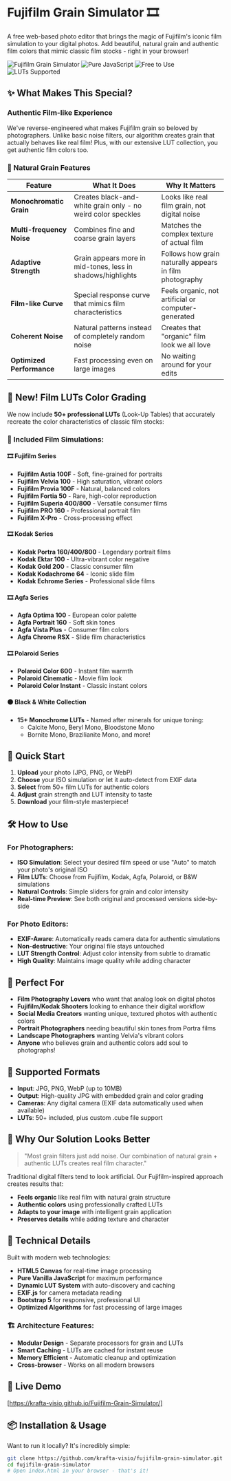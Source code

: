 # Fujifilm Grain Simulator 🎞️

A free web-based photo editor that brings the magic of Fujifilm's iconic film simulation to your digital photos. Add beautiful, natural grain and authentic film colors that mimic classic film stocks - right in your browser!

![Fujifilm Grain Simulator](https://img.shields.io/badge/Fujifilm-Grain%20Simulator-blue?style=for-the-badge)
![Pure JavaScript](https://img.shields.io/badge/Pure-JavaScript-yellow?style=for-the-badge)
![Free to Use](https://img.shields.io/badge/Free-100%25-green?style=for-the-badge)
![LUTs Supported](https://img.shields.io/badge/50%2B_LUTs_Included-ff69b4?style=for-the-badge)

## ✨ What Makes This Special?

### Authentic Film-like Experience
We've reverse-engineered what makes Fujifilm grain so beloved by photographers. Unlike basic noise filters, our algorithm creates grain that actually behaves like real film! Plus, with our extensive LUT collection, you get authentic film colors too.

### 🎯 Natural Grain Features

| Feature | What It Does | Why It Matters |
|---------|--------------|----------------|
| **Monochromatic Grain** | Creates black-and-white grain only - no weird color speckles | Looks like real film grain, not digital noise |
| **Multi-frequency Noise** | Combines fine and coarse grain layers | Matches the complex texture of actual film |
| **Adaptive Strength** | Grain appears more in mid-tones, less in shadows/highlights | Follows how grain naturally appears in film photography |
| **Film-like Curve** | Special response curve that mimics film characteristics | Feels organic, not artificial or computer-generated |
| **Coherent Noise** | Natural patterns instead of completely random noise | Creates that "organic" film look we all love |
| **Optimized Performance** | Fast processing even on large images | No waiting around for your edits |

## 🎨 New! Film LUTs Color Grading

We now include **50+ professional LUTs** (Look-Up Tables) that accurately recreate the color characteristics of classic film stocks:

### 📸 Included Film Simulations:

#### 🎞️ Fujifilm Series
- **Fujifilm Astia 100F** - Soft, fine-grained for portraits
- **Fujifilm Velvia 100** - High saturation, vibrant colors
- **Fujifilm Provia 100F** - Natural, balanced colors
- **Fujifilm Fortia 50** - Rare, high-color reproduction
- **Fujifilm Superia 400/800** - Versatile consumer films
- **Fujifilm PRO 160** - Professional portrait film
- **Fujifilm X-Pro** - Cross-processing effect

#### 🎞️ Kodak Series
- **Kodak Portra 160/400/800** - Legendary portrait films
- **Kodak Ektar 100** - Ultra-vibrant color negative
- **Kodak Gold 200** - Classic consumer film
- **Kodak Kodachrome 64** - Iconic slide film
- **Kodak Echrome Series** - Professional slide films

#### 🎞️ Agfa Series
- **Agfa Optima 100** - European color palette
- **Agfa Portrait 160** - Soft skin tones
- **Agfa Vista Plus** - Consumer film colors
- **Agfa Chrome RSX** - Slide film characteristics

#### 🎞️ Polaroid Series
- **Polaroid Color 600** - Instant film warmth
- **Polaroid Cinematic** - Movie film look
- **Polaroid Color Instant** - Classic instant colors

#### ⚫ Black & White Collection
- **15+ Monochrome LUTs** - Named after minerals for unique toning:
  - Calcite Mono, Beryl Mono, Bloodstone Mono
  - Bornite Mono, Brazilianite Mono, and more!

## 🚀 Quick Start

1. **Upload** your photo (JPG, PNG, or WebP)
2. **Choose** your ISO simulation or let it auto-detect from EXIF data
3. **Select** from 50+ film LUTs for authentic colors
4. **Adjust** grain strength and LUT intensity to taste
5. **Download** your film-style masterpiece!

## 🛠️ How to Use

### For Photographers:
- **ISO Simulation**: Select your desired film speed or use "Auto" to match your photo's original ISO
- **Film LUTs**: Choose from Fujifilm, Kodak, Agfa, Polaroid, or B&W simulations
- **Natural Controls**: Simple sliders for grain and color intensity
- **Real-time Preview**: See both original and processed versions side-by-side

### For Photo Editors:
- **EXIF-Aware**: Automatically reads camera data for authentic simulations
- **Non-destructive**: Your original file stays untouched
- **LUT Strength Control**: Adjust color intensity from subtle to dramatic
- **High Quality**: Maintains image quality while adding character

## 🌟 Perfect For

- **Film Photography Lovers** who want that analog look on digital photos
- **Fujifilm/Kodak Shooters** looking to enhance their digital workflow
- **Social Media Creators** wanting unique, textured photos with authentic colors
- **Portrait Photographers** needing beautiful skin tones from Portra films
- **Landscape Photographers** wanting Velvia's vibrant colors
- **Anyone** who believes grain and authentic colors add soul to photographs!

## 📸 Supported Formats

- **Input**: JPG, PNG, WebP (up to 10MB)
- **Output**: High-quality JPG with embedded grain and color grading
- **Cameras**: Any digital camera (EXIF data automatically used when available)
- **LUTs**: 50+ included, plus custom .cube file support

## 🎯 Why Our Solution Looks Better

> "Most grain filters just add noise. Our combination of natural grain + authentic LUTs creates real film character."

Traditional digital filters tend to look artificial. Our Fujifilm-inspired approach creates results that:
- **Feels organic** like real film with natural grain structure
- **Authentic colors** using professionally crafted LUTs
- **Adapts to your image** with intelligent grain application
- **Preserves details** while adding texture and character

## 🔧 Technical Details

Built with modern web technologies:
- **HTML5 Canvas** for real-time image processing
- **Pure Vanilla JavaScript** for maximum performance
- **Dynamic LUT System** with auto-discovery and caching
- **EXIF.js** for camera metadata reading
- **Bootstrap 5** for responsive, professional UI
- **Optimized Algorithms** for fast processing of large images

### 🏗️ Architecture Features:
- **Modular Design** - Separate processors for grain and LUTs
- **Smart Caching** - LUTs are cached for instant reuse
- **Memory Efficient** - Automatic cleanup and optimization
- **Cross-browser** - Works on all modern browsers

## 🚀 Live Demo

[https://krafta-visio.github.io/Fujifilm-Grain-Simulator/]

## 📦 Installation & Usage

Want to run it locally? It's incredibly simple:

```bash
git clone https://github.com/krafta-visio/fujifilm-grain-simulator.git
cd fujifilm-grain-simulator
# Open index.html in your browser - that's it!